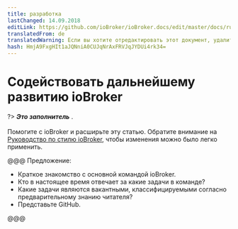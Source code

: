 ```yaml
---
title: разработка
lastChanged: 14.09.2018
editLink: https://github.com/ioBroker/ioBroker.docs/edit/master/docs/ru/community/project.md
translatedFrom: de
translatedWarning: Если вы хотите отредактировать этот документ, удалите поле «translationFrom», в противном случае этот документ будет снова автоматически переведен
hash: HmjA9FxgHIt1aJQNniA0CUJqNrAxFRVJqJYDUi4rk34=
---
```

# Содействовать дальнейшему развитию ioBroker
?> ***Это заполнитель*** .<br><br> Помогите с ioBroker и расширьте эту статью. Обратите внимание на [Руководство по стилю ioBroker](https://www.iobroker.net/#de/documentation/community/styleguidedoc.md), чтобы изменения можно было легко применить.

@@@ Предложение:

* Краткое знакомство с основной командой ioBroker.
* Кто в настоящее время отвечает за какие задачи в команде?
* Какие задачи являются вакантными, классифицируемыми согласно предварительному знанию читателя?
* Представьте GitHub.

@@@